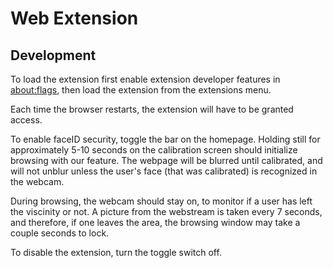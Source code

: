 # Web Extension

## Development

To load the extension first enable extension developer features in [about:flags](about:flags), then load the extension from the extensions menu.

Each time the browser restarts, the extension will have to be granted access. 

To enable faceID security, toggle the bar on the homepage. Holding still for approximately 5-10 seconds on the calibration screen should initialize browsing with our feature. The webpage will be blurred until calibrated, and will not unblur unless the user's face (that was calibrated) is recognized in the webcam. 

During browsing, the webcam should stay on, to monitor if a user has left the viscinity or not. A picture from the webstream is taken every 7 seconds, and therefore, if one leaves the area, the browsing window may take a couple seconds to lock.

To disable the extension, turn the toggle switch off. 
